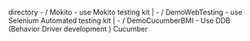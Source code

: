 directory - / Mokito - use Mokito testing kit
          |
          - / DemoWebTesting - use Selenium Automated testing kit 
          |
          - / DemoCucumberBMI - Use DDB (Behavior Driver development ) Cucumber 
